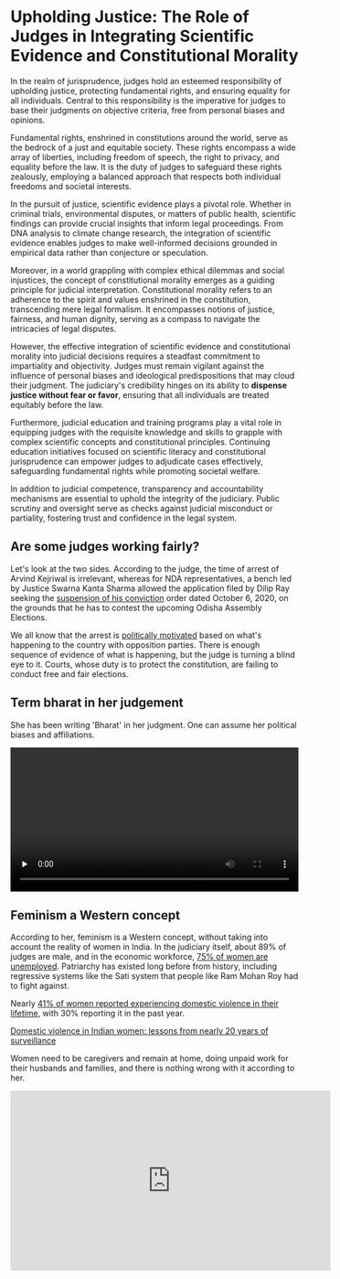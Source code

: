 # Upholding Justice: The Role of Judges in Integrating Scientific Evidence and Constitutional Morality

In the realm of jurisprudence, judges hold an esteemed responsibility of upholding justice, protecting fundamental rights, and ensuring equality for all individuals. Central to this responsibility is the imperative for judges to base their judgments on objective criteria, free from personal biases and opinions.

Fundamental rights, enshrined in constitutions around the world, serve as the bedrock of a just and equitable society. These rights encompass a wide array of liberties, including freedom of speech, the right to privacy, and equality before the law. It is the duty of judges to safeguard these rights zealously, employing a balanced approach that respects both individual freedoms and societal interests.

In the pursuit of justice, scientific evidence plays a pivotal role. Whether in criminal trials, environmental disputes, or matters of public health, scientific findings can provide crucial insights that inform legal proceedings. From DNA analysis to climate change research, the integration of scientific evidence enables judges to make well-informed decisions grounded in empirical data rather than conjecture or speculation.

Moreover, in a world grappling with complex ethical dilemmas and social injustices, the concept of constitutional morality emerges as a guiding principle for judicial interpretation. Constitutional morality refers to an adherence to the spirit and values enshrined in the constitution, transcending mere legal formalism. It encompasses notions of justice, fairness, and human dignity, serving as a compass to navigate the intricacies of legal disputes.

However, the effective integration of scientific evidence and constitutional morality into judicial decisions requires a steadfast commitment to impartiality and objectivity. Judges must remain vigilant against the influence of personal biases and ideological predispositions that may cloud their judgment. The judiciary's credibility hinges on its ability to **dispense justice without fear or favor**, ensuring that all individuals are treated equitably before the law.

Furthermore, judicial education and training programs play a vital role in equipping judges with the requisite knowledge and skills to grapple with complex scientific concepts and constitutional principles. Continuing education initiatives focused on scientific literacy and constitutional jurisprudence can empower judges to adjudicate cases effectively, safeguarding fundamental rights while promoting societal welfare.

In addition to judicial competence, transparency and accountability mechanisms are essential to uphold the integrity of the judiciary. Public scrutiny and oversight serve as checks against judicial misconduct or partiality, fostering trust and confidence in the legal system.

## Are some judges working fairly?

Let's look at the two sides. According to the judge, the time of arrest of Arvind Kejriwal is irrelevant, whereas for NDA representatives, a bench led by Justice Swarna Kanta Sharma allowed the application filed by Dilip Ray seeking the [suspension of his conviction](https://www.indiatoday.in/law/story/delhi-high-court-stays-conviction-of-ex-union-minister-dilip-ray-coal-scam-case-2524911-2024-04-09) order dated October 6, 2020, on the grounds that he has to contest the upcoming Odisha Assembly Elections.


We all know that the arrest is [politically motivated](https://iambrainstorming.github.io/chapters/democracy/fascism.html) based on what's happening to the country with opposition parties. There is enough sequence of evidence of what is happening, but the judge is turning a blind eye to it. Courts, whose duty is to protect the constitution, are failing to conduct free and fair elections.


## Term bharat in her judgement

She has been writing 'Bharat' in her judgment. One can assume her political biases and affiliations.

<video width="100%" controls preload="none" >
  <source src="https://42683ff2b1a2ac5ad2fef0ee01995d78.ipfs.4everland.link/ipfs/QmSatjFDSWmeP5rT5wYkQUxNkhPNg8qeto3gnydgJPt7wB" type="video/mp4">
</video>


## Feminism a Western concept

According to her, feminism is a Western concept, without taking into account the reality of women in India. In the judiciary itself, about 89% of judges are male, and in the economic workforce, [75% of women are unemployed](https://iambrainstorming.github.io/data/india_employment_data.html). Patriarchy has existed long before from history, including regressive systems like the Sati system that people like Ram Mohan Roy had to fight against.

Nearly [41% of women reported experiencing domestic violence in their lifetime](https://www.tandfonline.com/doi/full/10.1080/17441692.2015.1119293), with 30% reporting it in the past year.

[Domestic violence in Indian women: lessons from nearly 20 years of surveillance](https://bmcwomenshealth.biomedcentral.com/articles/10.1186/s12905-022-01703-3)

Women need to be caregivers and remain at home, doing unpaid work for their husbands and families, and there is nothing wrong with it according to her.

<iframe width="560" height="315" src="https://www.youtube.com/embed/R_aGNDr5Qp8?si=RT9Bk-77LtCaiPHO" title="YouTube video player" frameborder="0" allow="accelerometer; autoplay; clipboard-write; encrypted-media; gyroscope; picture-in-picture; web-share" referrerpolicy="strict-origin-when-cross-origin" allowfullscreen></iframe>
